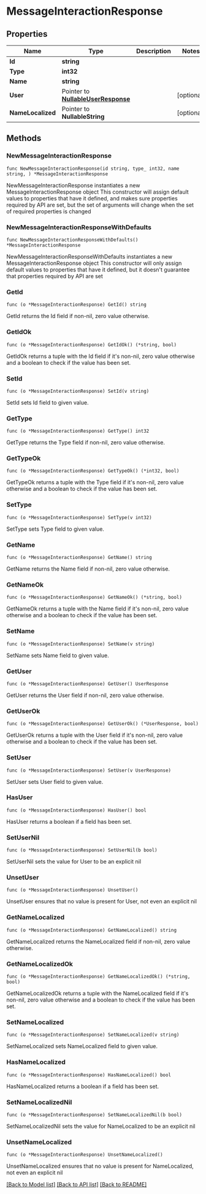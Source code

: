 # MessageInteractionResponse

## Properties

Name | Type | Description | Notes
------------ | ------------- | ------------- | -------------
**Id** | **string** |  | 
**Type** | **int32** |  | 
**Name** | **string** |  | 
**User** | Pointer to [**NullableUserResponse**](UserResponse.md) |  | [optional] 
**NameLocalized** | Pointer to **NullableString** |  | [optional] 

## Methods

### NewMessageInteractionResponse

`func NewMessageInteractionResponse(id string, type_ int32, name string, ) *MessageInteractionResponse`

NewMessageInteractionResponse instantiates a new MessageInteractionResponse object
This constructor will assign default values to properties that have it defined,
and makes sure properties required by API are set, but the set of arguments
will change when the set of required properties is changed

### NewMessageInteractionResponseWithDefaults

`func NewMessageInteractionResponseWithDefaults() *MessageInteractionResponse`

NewMessageInteractionResponseWithDefaults instantiates a new MessageInteractionResponse object
This constructor will only assign default values to properties that have it defined,
but it doesn't guarantee that properties required by API are set

### GetId

`func (o *MessageInteractionResponse) GetId() string`

GetId returns the Id field if non-nil, zero value otherwise.

### GetIdOk

`func (o *MessageInteractionResponse) GetIdOk() (*string, bool)`

GetIdOk returns a tuple with the Id field if it's non-nil, zero value otherwise
and a boolean to check if the value has been set.

### SetId

`func (o *MessageInteractionResponse) SetId(v string)`

SetId sets Id field to given value.


### GetType

`func (o *MessageInteractionResponse) GetType() int32`

GetType returns the Type field if non-nil, zero value otherwise.

### GetTypeOk

`func (o *MessageInteractionResponse) GetTypeOk() (*int32, bool)`

GetTypeOk returns a tuple with the Type field if it's non-nil, zero value otherwise
and a boolean to check if the value has been set.

### SetType

`func (o *MessageInteractionResponse) SetType(v int32)`

SetType sets Type field to given value.


### GetName

`func (o *MessageInteractionResponse) GetName() string`

GetName returns the Name field if non-nil, zero value otherwise.

### GetNameOk

`func (o *MessageInteractionResponse) GetNameOk() (*string, bool)`

GetNameOk returns a tuple with the Name field if it's non-nil, zero value otherwise
and a boolean to check if the value has been set.

### SetName

`func (o *MessageInteractionResponse) SetName(v string)`

SetName sets Name field to given value.


### GetUser

`func (o *MessageInteractionResponse) GetUser() UserResponse`

GetUser returns the User field if non-nil, zero value otherwise.

### GetUserOk

`func (o *MessageInteractionResponse) GetUserOk() (*UserResponse, bool)`

GetUserOk returns a tuple with the User field if it's non-nil, zero value otherwise
and a boolean to check if the value has been set.

### SetUser

`func (o *MessageInteractionResponse) SetUser(v UserResponse)`

SetUser sets User field to given value.

### HasUser

`func (o *MessageInteractionResponse) HasUser() bool`

HasUser returns a boolean if a field has been set.

### SetUserNil

`func (o *MessageInteractionResponse) SetUserNil(b bool)`

 SetUserNil sets the value for User to be an explicit nil

### UnsetUser
`func (o *MessageInteractionResponse) UnsetUser()`

UnsetUser ensures that no value is present for User, not even an explicit nil
### GetNameLocalized

`func (o *MessageInteractionResponse) GetNameLocalized() string`

GetNameLocalized returns the NameLocalized field if non-nil, zero value otherwise.

### GetNameLocalizedOk

`func (o *MessageInteractionResponse) GetNameLocalizedOk() (*string, bool)`

GetNameLocalizedOk returns a tuple with the NameLocalized field if it's non-nil, zero value otherwise
and a boolean to check if the value has been set.

### SetNameLocalized

`func (o *MessageInteractionResponse) SetNameLocalized(v string)`

SetNameLocalized sets NameLocalized field to given value.

### HasNameLocalized

`func (o *MessageInteractionResponse) HasNameLocalized() bool`

HasNameLocalized returns a boolean if a field has been set.

### SetNameLocalizedNil

`func (o *MessageInteractionResponse) SetNameLocalizedNil(b bool)`

 SetNameLocalizedNil sets the value for NameLocalized to be an explicit nil

### UnsetNameLocalized
`func (o *MessageInteractionResponse) UnsetNameLocalized()`

UnsetNameLocalized ensures that no value is present for NameLocalized, not even an explicit nil

[[Back to Model list]](../README.md#documentation-for-models) [[Back to API list]](../README.md#documentation-for-api-endpoints) [[Back to README]](../README.md)


